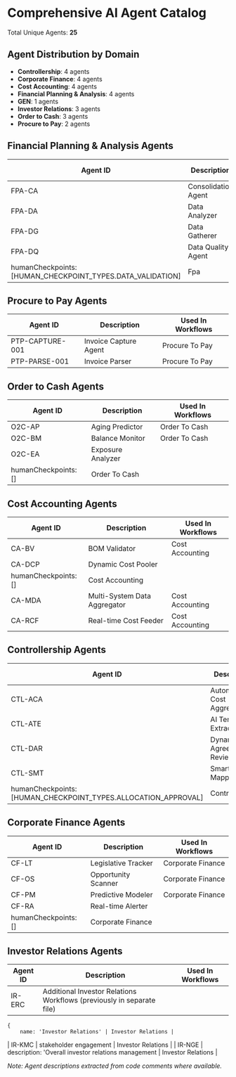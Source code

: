 # Comprehensive AI Agent Catalog

Total Unique Agents: **25**

## Agent Distribution by Domain

- **Controllership**: 4 agents
- **Corporate Finance**: 4 agents
- **Cost Accounting**: 4 agents
- **Financial Planning & Analysis**: 4 agents
- **GEN**: 1 agents
- **Investor Relations**: 3 agents
- **Order to Cash**: 3 agents
- **Procure to Pay**: 2 agents

## Financial Planning & Analysis Agents

| Agent ID | Description | Used In Workflows |
|----------|-------------|-------------------|
| FPA-CA | Consolidation Agent | Fpa |
| FPA-DA | Data Analyzer | Fpa |
| FPA-DG | Data Gatherer | Fpa |
| FPA-DQ | Data Quality Agent
                    humanCheckpoints: [HUMAN_CHECKPOINT_TYPES.DATA_VALIDATION] | Fpa |

## Procure to Pay Agents

| Agent ID | Description | Used In Workflows |
|----------|-------------|-------------------|
| PTP-CAPTURE-001 | Invoice Capture Agent | Procure To Pay |
| PTP-PARSE-001 | Invoice Parser | Procure To Pay |

## Order to Cash Agents

| Agent ID | Description | Used In Workflows |
|----------|-------------|-------------------|
| O2C-AP | Aging Predictor | Order To Cash |
| O2C-BM | Balance Monitor | Order To Cash |
| O2C-EA | Exposure Analyzer
                    humanCheckpoints: [] | Order To Cash |

## Cost Accounting Agents

| Agent ID | Description | Used In Workflows |
|----------|-------------|-------------------|
| CA-BV | BOM Validator | Cost Accounting |
| CA-DCP | Dynamic Cost Pooler
                    humanCheckpoints: [] | Cost Accounting |
| CA-MDA | Multi-System Data Aggregator | Cost Accounting |
| CA-RCF | Real-time Cost Feeder | Cost Accounting |

## Controllership Agents

| Agent ID | Description | Used In Workflows |
|----------|-------------|-------------------|
| CTL-ACA | Automated Cost Aggregator | Controllership |
| CTL-ATE | AI Term Extractor | Controllership |
| CTL-DAR | Dynamic Agreement Reviewer | Controllership |
| CTL-SMT | Smart Mapping Tool
            humanCheckpoints: [HUMAN_CHECKPOINT_TYPES.ALLOCATION_APPROVAL] | Controllership |

## Corporate Finance Agents

| Agent ID | Description | Used In Workflows |
|----------|-------------|-------------------|
| CF-LT | Legislative Tracker | Corporate Finance |
| CF-OS | Opportunity Scanner | Corporate Finance |
| CF-PM | Predictive Modeler | Corporate Finance |
| CF-RA | Real-time Alerter
                    humanCheckpoints: [] | Corporate Finance |

## Investor Relations Agents

| Agent ID | Description | Used In Workflows |
|----------|-------------|-------------------|
| IR-ERC | Additional Investor Relations Workflows (previously in separate file)
    {
        name: 'Investor Relations' | Investor Relations |
| IR-KMC | stakeholder engagement | Investor Relations |
| IR-NGE | description: 'Overall investor relations management | Investor Relations |


*Note: Agent descriptions extracted from code comments where available.*
